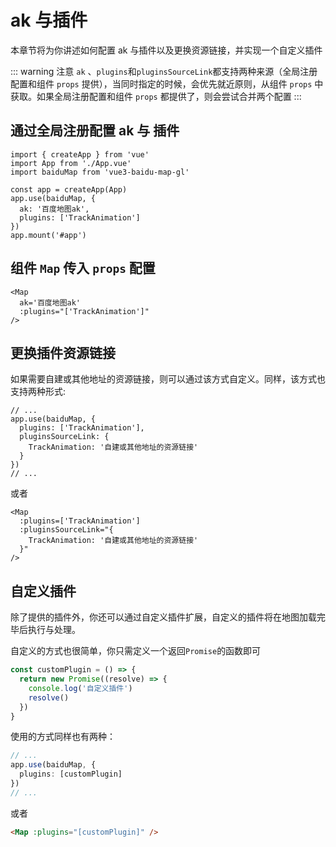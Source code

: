 # ak 与插件

本章节将为你讲述如何配置 ak 与插件以及更换资源链接，并实现一个自定义插件

::: warning 注意
`ak` 、`plugins`和`pluginsSourceLink`都支持两种来源（全局注册配置和组件 `props` 提供），当同时指定的时候，会优先就近原则，从组件 `props` 中获取。如果全局注册配置和组件 `props` 都提供了，则会尝试合并两个配置
:::

## 通过全局注册配置 ak 与 插件

```ts{7,8}
import { createApp } from 'vue'
import App from './App.vue'
import baiduMap from 'vue3-baidu-map-gl'

const app = createApp(App)
app.use(baiduMap, {
  ak: '百度地图ak',
  plugins: ['TrackAnimation']
})
app.mount('#app')
```

## 组件 `Map` 传入 `props` 配置

<!-- prettier-ignore -->
```html{2,3}
<Map
  ak='百度地图ak'
  :plugins="['TrackAnimation']"
/>
```

## 更换插件资源链接

如果需要自建或其他地址的资源链接，则可以通过该方式自定义。同样，该方式也支持两种形式:

```ts{3-6}
// ...
app.use(baiduMap, {
  plugins: ['TrackAnimation'],
  pluginsSourceLink: {
    TrackAnimation: '自建或其他地址的资源链接'
  }
})
// ...
```

或者

<!-- prettier-ignore -->
```html{2-5}
<Map
  :plugins=['TrackAnimation']
  :pluginsSourceLink="{
    TrackAnimation: '自建或其他地址的资源链接'
  }"
/>
```

## 自定义插件

除了提供的插件外，你还可以通过自定义插件扩展，自定义的插件将在地图加载完毕后执行与处理。

自定义的方式也很简单，你只需定义一个返回`Promise`的函数即可

```ts
const customPlugin = () => {
  return new Promise((resolve) => {
    console.log('自定义插件')
    resolve()
  })
}
```

使用的方式同样也有两种：

```ts
// ...
app.use(baiduMap, {
  plugins: [customPlugin]
})
// ...
```

或者

<!-- prettier-ignore -->
```html
<Map :plugins="[customPlugin]" />
```
